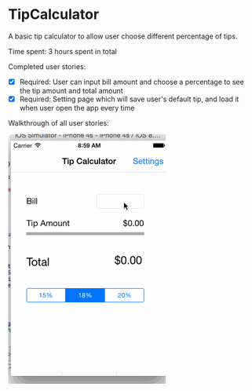 # TipCalculator

A basic tip calculator to allow user choose different percentage of tips.

Time spent: 3 hours spent in total

Completed user stories:

 * [x] Required: User can input bill amount and choose a percentage to see the tip amount and total amount
 * [x] Required: Setting page which will save user's default tip, and load it when user open the app every time

Walkthrough of all user stories:

![Video Walkthrough](walkthrough.gif)
